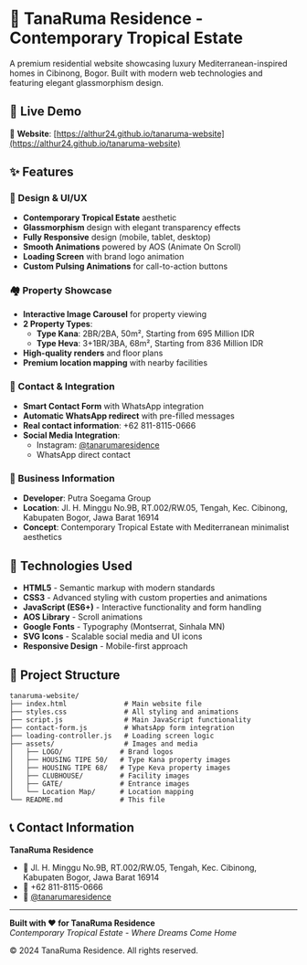 # 🏡 TanaRuma Residence - Contemporary Tropical Estate

A premium residential website showcasing luxury Mediterranean-inspired homes in Cibinong, Bogor. Built with modern web technologies and featuring elegant glassmorphism design.

## 🌟 Live Demo

🔗 **Website**: [https://althur24.github.io/tanaruma-website](https://althur24.github.io/tanaruma-website)

## ✨ Features

### 🎨 Design & UI/UX
- **Contemporary Tropical Estate** aesthetic
- **Glassmorphism** design with elegant transparency effects
- **Fully Responsive** design (mobile, tablet, desktop)
- **Smooth Animations** powered by AOS (Animate On Scroll)
- **Loading Screen** with brand logo animation
- **Custom Pulsing Animations** for call-to-action buttons

### 🏘️ Property Showcase
- **Interactive Image Carousel** for property viewing
- **2 Property Types**:
  - **Type Kana**: 2BR/2BA, 50m², Starting from 695 Million IDR
  - **Type Heva**: 3+1BR/3BA, 68m², Starting from 836 Million IDR
- **High-quality renders** and floor plans
- **Premium location mapping** with nearby facilities

### 📱 Contact & Integration
- **Smart Contact Form** with WhatsApp integration
- **Automatic WhatsApp redirect** with pre-filled messages
- **Real contact information**: +62 811-8115-0666
- **Social Media Integration**:
  - Instagram: [@tanarumaresidence](https://instagram.com/tanarumaresidence)
  - WhatsApp direct contact

### 🏢 Business Information
- **Developer**: Putra Soegama Group
- **Location**: Jl. H. Minggu No.9B, RT.002/RW.05, Tengah, Kec. Cibinong, Kabupaten Bogor, Jawa Barat 16914
- **Concept**: Contemporary Tropical Estate with Mediterranean minimalist aesthetics

## 🚀 Technologies Used

- **HTML5** - Semantic markup with modern standards
- **CSS3** - Advanced styling with custom properties and animations
- **JavaScript (ES6+)** - Interactive functionality and form handling
- **AOS Library** - Scroll animations
- **Google Fonts** - Typography (Montserrat, Sinhala MN)
- **SVG Icons** - Scalable social media and UI icons
- **Responsive Design** - Mobile-first approach

## 📄 Project Structure

```
tanaruma-website/
├── index.html              # Main website file
├── styles.css              # All styling and animations
├── script.js               # Main JavaScript functionality
├── contact-form.js         # WhatsApp form integration
├── loading-controller.js   # Loading screen logic
├── assets/                 # Images and media
│   ├── LOGO/              # Brand logos
│   ├── HOUSING TIPE 50/   # Type Kana property images
│   ├── HOUSING TIPE 68/   # Type Keva property images
│   ├── CLUBHOUSE/         # Facility images
│   ├── GATE/              # Entrance images
│   └── Location Map/      # Location mapping
└── README.md              # This file
```

## 📞 Contact Information

**TanaRuma Residence**
- 📍 Jl. H. Minggu No.9B, RT.002/RW.05, Tengah, Kec. Cibinong, Kabupaten Bogor, Jawa Barat 16914
- 📱 +62 811-8115-0666
- 📸 [@tanarumaresidence](https://instagram.com/tanarumaresidence)

---

**Built with ❤️ for TanaRuma Residence**  
*Contemporary Tropical Estate - Where Dreams Come Home*

© 2024 TanaRuma Residence. All rights reserved.